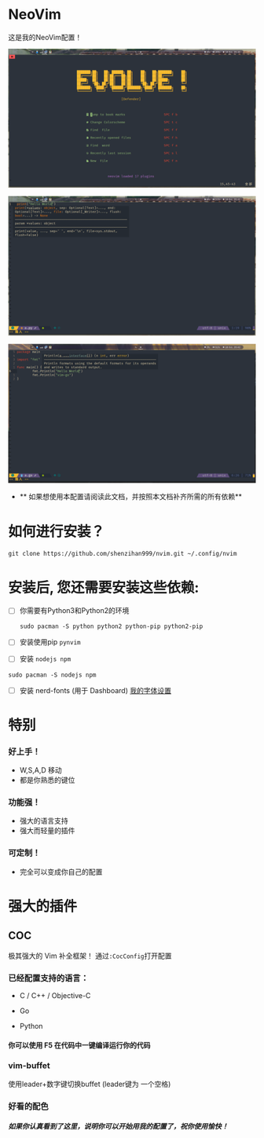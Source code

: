 # NeoVim

这是我的NeoVim配置！

![nvim](./nvim.png)

![nvim](./nvim-python.png)

![nvim](./nvim-go.png)



- ** 如果想使用本配置请阅读此文档，并按照本文档补齐所需的所有依赖**



# 如何进行安装？

```
git clone https://github.com/shenzihan999/nvim.git ~/.config/nvim
```



# 安装后, 您还需要安装这些依赖:

- [ ] 你需要有Python3和Python2的环境

  ```
  sudo pacman -S python python2 python-pip python2-pip
  ```

- [ ] 安装使用pip `pynvim` 

- [ ] 安装 `nodejs npm`

```
sudo pacman -S nodejs npm
```

- [ ] 安装 nerd-fonts (用于 Dashboard)  [我的字体设置](https://github.com/shenzihan999/.config.git)

# 特别

### 好上手！

- W,S,A,D 移动
- 都是你熟悉的键位

### 功能强！

- 强大的语言支持
- 强大而轻量的插件

### 可定制！

- 完全可以变成你自己的配置

# 强大的插件

## COC

极其强大的 Vim 补全框架！
通过`:CocConfig`打开配置

### 已经配置支持的语言：

- C / C++ / Objective-C

- Go

- Python

#### 你可以使用 F5 在代码中一键编译运行你的代码

### vim-buffet

使用leader+数字键切换buffet (leader键为 一个空格)

### 好看的配色



###### **如果你认真看到了这里，说明你可以开始用我的配置了，祝你使用愉快！**
